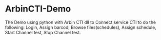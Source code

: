 # ArbinCTI-Demo
The Demo using python with Arbin CTI dll to Connect service CTI to do the following:
Login,
Assign barcod,
Browse files(schedules),
Assign schedule,
Start Channel test,
Stop Channel test.
